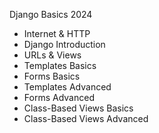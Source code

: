 Django Basics 2024
- Internet & HTTP
- Django Introduction
- URLs & Views
- Templates Basics
- Forms Basics
- Templates Advanced
- Forms Advanced
- Class-Based Views Basics
- Class-Based Views Advanced
